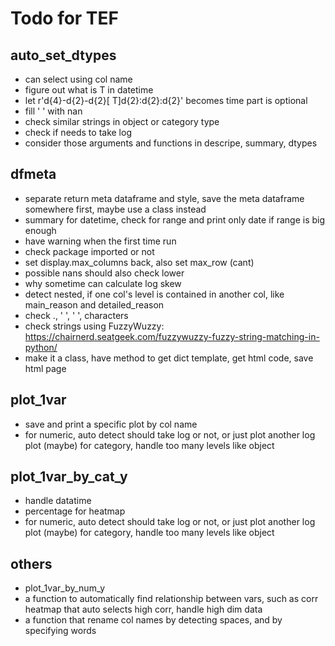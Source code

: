 # Todo for TEF
## auto_set_dtypes

- can select using col name
- figure out what is T in datetime
- let r'd{4}-d{2}-d{2}[ T]d{2}:d{2}:d{2}' becomes time part is optional
- fill ' ' with nan
- check similar strings in object or category type
- check if needs to take log
- consider those arguments and functions in descripe, summary, dtypes

## dfmeta

- separate return meta dataframe and style, save the meta dataframe somewhere first, maybe use a class instead
- summary for datetime, check for range and print only date if range is big enough
- have warning when the first time run
- check package imported or not
- set display.max_columns back, also set max_row (cant)
- possible nans should also check lower
- why sometime can calculate log skew
- detect nested, if one col's level is contained in another col, like main_reason and detailed_reason
- check ., ' ', '  ', characters
- check strings using FuzzyWuzzy: https://chairnerd.seatgeek.com/fuzzywuzzy-fuzzy-string-matching-in-python/
- make it a class, have method to get dict template, get html code, save html page

## plot_1var

- save and print a specific plot by col name
- for numeric, auto detect should take log or not, or just plot another log plot
    (maybe) for category, handle too many levels like object
## plot_1var_by_cat_y

- handle datatime
- percentage for heatmap
- for numeric, auto detect should take log or not, or just plot another log plot
    (maybe) for category, handle too many levels like object

## others

- plot_1var_by_num_y
- a function to automatically find relationship between vars, such as corr heatmap that auto selects high corr, handle high dim data
- a function that rename col names by detecting spaces, and by specifying words